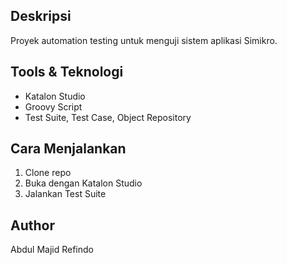 ## Deskripsi
Proyek automation testing untuk menguji sistem aplikasi Simikro.

## Tools & Teknologi
- Katalon Studio
- Groovy Script
- Test Suite, Test Case, Object Repository

## Cara Menjalankan
1. Clone repo
2. Buka dengan Katalon Studio
3. Jalankan Test Suite

## Author
Abdul Majid Refindo
